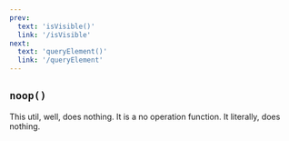 ```yaml
---
prev: 
  text: 'isVisible()'
  link: '/isVisible'
next:
  text: 'queryElement()'
  link: '/queryElement'
---
```


## `noop()`

This util, well, does nothing. It is a no operation function. It literally, does nothing.
